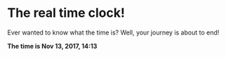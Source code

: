 # The real time clock!

Ever wanted to know what the time is? Well, your journey is about to end!

**The time is Nov 13, 2017, 14:13**